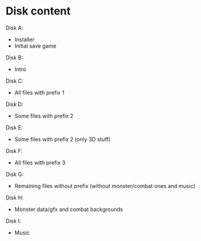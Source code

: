 # Disk content

Disk A:

- Installer
- Initial save game

Disk B:

- Intro

Disk C:

- All files with prefix 1

Disk D:

- Some files with prefix 2

Disk E:

- Some files with prefix 2 (only 3D stuff)

Disk F:

- All files with prefix 3

Disk G:

- Remaining files without prefix (without monster/combat ones and music)

Disk H:

- Monster data/gfx and combat backgrounds

Disk I:

- Music